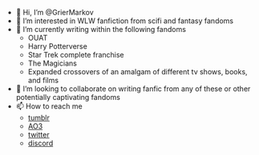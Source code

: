 - 👋 Hi, I’m @GrierMarkov
- 👀 I’m interested in WLW fanfiction from scifi and fantasy fandoms
- 🌱 I’m currently writing within the following fandoms
  - OUAT
  - Harry Potterverse
  - Star Trek complete franchise
  - The Magicians
  - Expanded crossovers of an amalgam of different tv shows, books, and films
- 💞️ I’m looking to collaborate on writing fanfic from any of these or other potentially captivating fandoms
- 📫 How to reach me 
  - [tumblr](https://www.tumblr.com/blog/anathemadevised)
  - [AO3](https://archiveofourown.org/users/ANaTHEMaDEVIsed)
  - [twitter](https://twitter.com/ANaTHEMaDEVIsed)
  - [discord](https://discordapp.com/users/755454883414671371)

<!---
GrierMarkov/GrierMarkov is a ✨ special ✨ repository because its `README.md` (this file) appears on your GitHub profile.
You can click the Preview link to take a look at your changes.
--->
